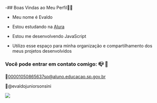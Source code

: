 -## Boas Vindas ao Meu Perfil🥰💚

- Meu nome é Evaldo

* Estou estudando na [Alura](https://alura.com.br)
  
- Estou me desenvolvendo JavaScript
  
- Utilizo esse espaço para minha organização e compartilhamento dos meus projetos desenvolvidos

### Você pode entrar em contato comigo: 📪 📧
📍00001050865637sp@aluno.educacao.sp.gov.br
  
📍@evaldojuniorsonsini
  
  ![](https://media1.tenor.com/m/jxnkGfsUyYUAAAAd/maya-massafera-tchau.gif)
